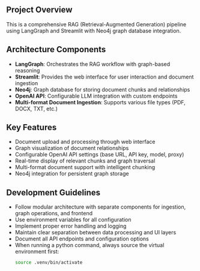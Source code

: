 ## Project Overview
This is a comprehensive RAG (Retrieval-Augmented Generation) pipeline using LangGraph and Streamlit with Neo4j graph database integration.

## Architecture Components
- **LangGraph**: Orchestrates the RAG workflow with graph-based reasoning
- **Streamlit**: Provides the web interface for user interaction and document ingestion
- **Neo4j**: Graph database for storing document chunks and relationships
- **OpenAI API**: Configurable LLM integration with custom endpoints
- **Multi-format Document Ingestion**: Supports various file types (PDF, DOCX, TXT, etc.)

## Key Features
- Document upload and processing through web interface
- Graph visualization of document relationships
- Configurable OpenAI API settings (base URL, API key, model, proxy)
- Real-time display of relevant chunks and graph traversal
- Multi-format document support with intelligent chunking
- Neo4j integration for persistent graph storage

## Development Guidelines
- Follow modular architecture with separate components for ingestion, graph operations, and frontend
- Use environment variables for all configuration
- Implement proper error handling and logging
- Maintain clear separation between data processing and UI layers
- Document all API endpoints and configuration options
- When running a python command, always source the virtual environment first:
  ```bash
  source .venv/bin/activate
  ```